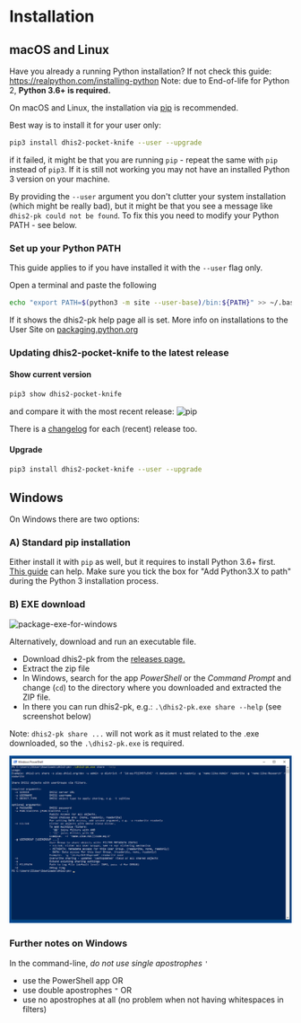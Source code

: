 # Installation

## macOS and Linux

Have you already a running Python installation? If not check this guide: https://realpython.com/installing-python
Note: due to End-of-life for Python 2, **Python 3.6+ is required.**

On macOS and Linux, the installation via [pip](https://pip.pypa.io/en/stable/installing) is recommended.

Best way is to install it for your user only:

```bash
pip3 install dhis2-pocket-knife --user --upgrade
```

if it failed, it might be that you are running `pip` - repeat the same with `pip` instead of `pip3`. 
If it is still not working you may not have an installed Python 3 version on your machine.

By providing the `--user` argument you don't clutter your system installation (which might be really bad), but it 
might be that you see a message like `dhis2-pk could not be found`. To fix
this you need to modify your Python PATH - see below. 

### Set up your Python PATH

This guide applies to if you have installed it with the `--user` flag only. 

Open a terminal and paste the following

```bash
echo "export PATH=$(python3 -m site --user-base)/bin:${PATH}" >> ~/.bash_profile && source ~/.bash_profile && dhis2-pk
```

If it shows the dhis2-pk help page all is set. More info on installations to the User Site on [packaging.python.org](https://packaging.python.org/tutorials/installing-packages/#installing-to-the-user-site)

### Updating dhis2-pocket-knife to the latest release

#### Show current version

```bash
pip3 show dhis2-pocket-knife
```
and compare it with the most recent release: ![pip](https://img.shields.io/pypi/v/dhis2-pocket-knife.svg?label=PyPI)

There is a [changelog](../CHANGELOG.rst) for each (recent) release too.

#### Upgrade

```bash
pip3 install dhis2-pocket-knife --user --upgrade
```

## Windows

On Windows there are two options:

### A) Standard pip installation

Either install it with `pip` as well, but it requires to install Python 3.6+ first. 
[This guide](https://realpython.com/installing-python/#windows) can help. 
Make sure you tick the box for "Add Python3.X to path" during the Python 3 installation process. 

### B) EXE download

![package-exe-for-windows](https://github.com/davidhuser/dhis2-pk/workflows/package-exe-for-windows/badge.svg)

Alternatively, download and run an executable file.

* Download dhis2-pk from the
[releases page.](https://github.com/davidhuser/dhis2-pk/releases)
* Extract the zip file
* In Windows, search for the app *PowerShell* or the *Command Prompt* and change (`cd`) to the directory 
where you downloaded and extracted the ZIP file.
* In there you can run dhis2-pk, e.g.: `.\dhis2-pk.exe share --help` (see screenshot below)

Note: `dhis2-pk share ...` will not work as it must related to the .exe downloaded, so the `.\dhis2-pk.exe` is required.

![Windows](../docs/powershell.png)

### Further notes on Windows

In the command-line, _do not use single apostrophes_ `'`

 * use the PowerShell app OR 
 * use double apostrophes `"` OR 
 * use no apostrophes at all (no problem when not having whitespaces in filters)
